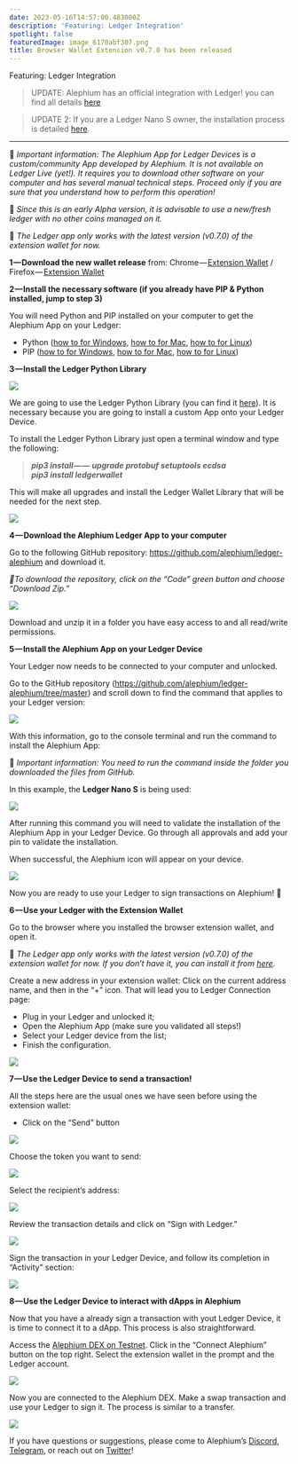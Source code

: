 ```yaml
---
date: 2023-05-16T14:57:00.483000Z
description: 'Featuring: Ledger Integration'
spotlight: false
featuredImage: image_6170abf307.png
title: Browser Wallet Extension v0.7.0 has been released
---
```


Featuring: Ledger Integration

> UPDATE: Alephium has an official integration with Ledger! you can find all details <a href="/news/post/alephium-available-on-ledger-hardware-wallets-27fa77f928ab" class="markup--anchor markup--pullquote-anchor" >here</a>

> UPDATE 2: If you are a Ledger Nano S owner, the installation process is detailed <a href="https://medium.com/p/7a86570f4089/edit" >here</a>.

---

🚨 _Important information: The Alephium App for Ledger Devices is a custom/community App developed by Alephium. It is not available on Ledger Live (yet!). It requires you to download other software on your computer and has several manual technical steps. Proceed only if you are sure that you understand how to perform this operation!_

🚨 _Since this is an early Alpha version, it is advisable to use a new/fresh ledger with no other coins managed on it._

🚨 _The Ledger app only works with the latest version (v0.7.0) of the extension wallet for now._

**1 — Download the new wallet release** from: Chrome — <a href="https://chrome.google.com/webstore/detail/alephium-extension-wallet/gdokollfhmnbfckbobkdbakhilldkhcj" >Extension Wallet</a> / Firefox — <a href="https://addons.mozilla.org/en-US/firefox/addon/alephiumextensionwallet/" >Extension Wallet</a>

**2 — Install the necessary software (if you already have PIP & Python installed, jump to step 3)**

You will need Python and PIP installed on your computer to get the Alephium App on your Ledger:

- Python (<a href="https://www.simplilearn.com/tutorials/python-tutorial/python-installation-on-windows#:~:text=To%20download%20Python%2C%20you%20need,then%20select%20the%20Windows%20option." >how to for Windows</a>, <a href="https://docs.python.org/3/using/mac.html" >how to for Mac</a>, <a href="https://docs.python-guide.org/starting/install3/linux/" >how to for Linux</a>)
- PIP (<a href="https://www.dataquest.io/blog/install-pip-windows/" >how to for Windows</a>, <a href="https://www.groovypost.com/howto/install-pip-on-a-mac/" >how to for Mac</a>, <a href="https://docs.python-guide.org/starting/install3/linux/" >how to for Linux</a>)

**3 — Install the Ledger Python Library**

![](image_db53d15aaa.png)

We are going to use the Ledger Python Library (you can find it <a href="https://github.com/LedgerHQ/ledgerctl#quick-install" >here</a>). It is necessary because you are going to install a custom App onto your Ledger Device.

To install the Ledger Python Library just open a terminal window and type the following:

> **_pip3 install — — upgrade protobuf setuptools ecdsa  
> pip3 install ledgerwallet_**

This will make all upgrades and install the Ledger Wallet Library that will be needed for the next step.

![](image_7889d7e170.gif)

**4 — Download the Alephium Ledger App to your computer**

Go to the following GitHub repository: <a href="https://github.com/alephium/ledger-alephium/tree/master/release" >https://github.com/alephium/ledger-alephium</a> and download it.

_🚨To download the repository, click on the “Code” green button and choose “Download Zip.”_

![](image_66daf415fe.png)

Download and unzip it in a folder you have easy access to and all read/write permissions.

**5 — Install the Alephium App on your Ledger Device**

Your Ledger now needs to be connected to your computer and unlocked.

Go to the GitHub repository (<a href="https://github.com/alephium/ledger-alephium/tree/master" >https://github.com/alephium/ledger-alephium/tree/master</a>) and scroll down to find the command that applies to your Ledger version:

![](image_8fb9cb3848.png)

With this information, go to the console terminal and run the command to install the Alephium App:

🚨 _Important information: You need to run the command inside the folder you downloaded the files from GitHub._

In this example, the **Ledger Nano S** is being used:

![](image_37de619c27.png)

After running this command you will need to validate the installation of the Alephium App in your Ledger Device. Go through all approvals and add your pin to validate the installation.

When successful, the Alephium icon will appear on your device.

![](image_70920c6c77.jpeg)

Now you are ready to use your Ledger to sign transactions on Alephium! **🎉**

**6 — Use your Ledger with the Extension Wallet**

Go to the browser where you installed the browser extension wallet, and open it.

🚨 _The Ledger app only works with the latest version (v0.7.0) of the extension wallet for now. If you don’t have it, you can install it from_ <a href="https://chrome.google.com/webstore/detail/alephium-extension-wallet/gdokollfhmnbfckbobkdbakhilldkhcj/related" ><em>here</em></a>_._

Create a new address in your extension wallet: Click on the current address name, and then in the “+” icon. That will lead you to Ledger Connection page:

- Plug in your Ledger and unlocked it;
- Open the Alephium App (make sure you validated all steps!)
- Select your Ledger device from the list;
- Finish the configuration.

![](image_6745633ac7.gif)

**7 — Use the Ledger Device to send a transaction!**

All the steps here are the usual ones we have seen before using the extension wallet:

- Click on the “Send” button

![](image_1ba06f9e03.png)

Choose the token you want to send:

![](image_44a2eea264.png)

Select the recipient’s address:

![](image_44de2c3e11.png)

Review the transaction details and click on “Sign with Ledger.”

![](image_0ff69252be.png)

Sign the transaction in your Ledger Device, and follow its completion in “Activity” section:

![](image_e61f266056.png)

**8 — Use the Ledger Device to interact with dApps in Alephium**

Now that you have a already sign a transaction with yout Ledger Device, it is time to connect it to a dApp. This process is also straightforward.

Access the <a href="https://alephium.github.io/alephium-dex" >Alephium DEX on Testnet</a>. Click in the “Connect Alephium” button on the top right. Select the extension wallet in the prompt and the Ledger account.

![](image_44f65e2601.gif)

Now you are connected to the Alephium DEX. Make a swap transaction and use your Ledger to sign it. The process is similar to a transfer.

![](image_875b72a3ef.gif)

If you have questions or suggestions, please come to Alephium’s [Discord](/discord), <a href="https://t.me/alephiumgroup" >Telegram</a>, or reach out on <a href="https://twitter.com/alephium" >Twitter</a>!
